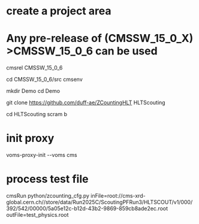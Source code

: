 # create a project area
# Any pre-release of (CMSSW_15_0_X) >CMSSW_15_0_6 can be used
cmsrel CMSSW_15_0_6 

cd CMSSW_15_0_6/src
cmsenv

mkdir Demo
cd Demo

git clone https://github.com/duff-ae/ZCountingHLT HLTScouting

cd HLTScouting
scram b

# init proxy
voms-proxy-init --voms cms

# process test file
cmsRun python/zcounting_cfg.py inFile=root://cms-xrd-global.cern.ch//store/data/Run2025C/ScoutingPFRun3/HLTSCOUT/v1/000/392/542/00000/5a05e12c-b12d-43b2-9869-859cb8ade2ec.root outFile=test_physics.root

